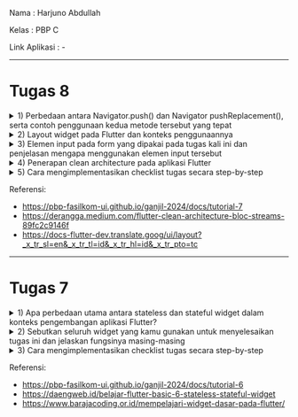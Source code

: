 Nama           : Harjuno Abdullah

Kelas          : PBP C

Link Aplikasi  : -

---
# Tugas 8
<details>
<summary>1) Perbedaan antara Navigator.push() dan Navigator pushReplacement(), serta contoh penggunaan kedua metode tersebut yang tepat</summary>

`Navigator.push()` dan `Navigator.pushReplacement()` adalah dua metode yang digunakan dalam Flutter untuk melakukan navigasi antar halaman (routes) di dalam aplikasi.

1. **Navigator.push()**

    `Navigator.push()` digunakan untuk menambahkan halaman baru ke dalam tumpukan navigasi. Ketika menggunakan `Navigator.push()`, halaman baru akan ditambahkan di atas halaman saat ini dalam tumpukan navigasi. Pada saat ingin kembali ke halaman sebelumnya, dapat menggunakan tombol kembali perangkat atau memanggil `Navigator.pop(context)`.

    Contoh penggunaan `Navigator.push()`:
    ```
    Button(
      onPressed: () {
        Navigator.push(
          context,
          MaterialPageRoute(builder: (context) => SecondScreen()),
        );
      },
    )
    ```
    Dalam contoh ini, ketika tombol ditekan, `SecondScreen()` ditambahkan ke dalam tumpukan navigasi di atas halaman saat ini.

2. **Navigator.pushReplacement()**
    `Navigator.pushReplacement()` digunakan untuk menambahkan halaman baru ke dalam tumpukan navigasi dan menggantikan halaman saat ini dengan halaman baru tersebut. Ini berguna ketika ingin menggantikan halaman saat ini dengan halaman baru dan menghindari pengguna dapat kembali ke halaman sebelumnya.

    Contoh penggunaan `Navigator.pushReplacement()`:
    ```
    Button(
      onPressed: () {
        Navigator.pushReplacement(
          context,
          MaterialPageRoute(builder: (context) => NewScreen()),
        );
      },
    )
    ```
    Dalam contoh ini, ketika tombol ditekan, `NewScreen()` ditambahkan ke dalam tumpukan navigasi, menggantikan halaman saat ini. Pengguna tidak akan dapat kembali ke halaman sebelumnya menggunakan tombol kembali perangkat setelah penggunaan `Navigator.pushReplacement()`.

Jadi, perbedaan utama antara keduanya adalah bahwa `Navigator.push()` menambahkan halaman ke dalam tumpukan navigasi, sedangkan `Navigator.pushReplacement()` menggantikan halaman saat ini dengan halaman baru di dalam tumpukan navigasi. Pemilihan metode tergantung pada kebutuhan navigasi dan pengalaman pengguna yang diinginkan dalam aplikasi Flutter.

</details>

<details>
<summary>2) Layout widget pada Flutter dan konteks penggunaannya</summary>

Flutter memiliki berbagai jenis Layout Widgets yang digunakan untuk mengatur tata letak (layout) elemen-elemen dalam tampilan aplikasi. Berikut adalah beberapa Layout Widgets yang umum digunakan berserta konteks penggunaannya:

1. **Container**

    Container adalah widget serbaguna yang digunakan untuk mengatur tampilan elemen-elemen dalam kotak dengan tata letak yang lebih kompleks. Ini dapat berisi widget lain dan sering digunakan untuk mengatur tampilan elemen seperti gambar, teks, dan sebagainya dalam tata letak yang lebih terstruktur.

2. **Column**

    Column adalah widget yang digunakan untuk mengatur elemen-elemen secara vertikal. Ini sangat berguna saat ingin menumpuk elemen-elemen di dalam kolom, seperti daftar atau tumpukan widget.

3. **Row**

    Row adalah widget yang digunakan untuk mengatur elemen-elemen secara horizontal. Ini berguna ketika ingin mengatur elemen secara berdampingan dalam baris.

4. **Expanded**

    Expanded adalah widget yang digunakan untuk memberikan ruang ekstra pada widget anak di dalam Column atau Row. Ini berguna untuk mendistribusikan ruang yang tersedia secara merata di antara anak-anaknya.

5. **ListView**

    ListView adalah widget yang digunakan untuk membuat daftar gulir vertikal atau horizontal. Ini sangat berguna ketika memiliki daftar item yang panjang atau tumpukan widget yang perlu ditampilkan secara gulir.

6. **Stack**

    Stack adalah widget yang digunakan untuk menumpuk widget di atas satu sama lain. Ini berguna ketika ingin menggabungkan beberapa widget dan menumpuknya dalam tumpukan tampilan.

7. **Card**

    Card adalah widget yang digunakan untuk mengelilingi konten dalam bingkai yang berbeda. Ini digunakan ketika ingin membuat elemen seperti kartu, tegel, atau kartu info dalam tampilan.

8. **Wrap**

    Wrap adalah widget yang digunakan untuk mengatur widget dalam baris atau kolom, dan jika elemen-elemen melebihi ruang yang tersedia, mereka akan melanjutkan di baris atau kolom berikutnya. Ini berguna untuk mengatur elemen dengan ukuran yang bervariasi.

9. **GridView**

    GridView adalah widget yang digunakan untuk mengatur widget dalam bentuk kotak berbentuk grid. Ini berguna untuk menampilkan data dalam tata letak grid seperti galeri gambar atau daftar item dalam grid.

10. **Table**

    Table adalah widget yang digunakan untuk membuat tata letak berbasis tabel dengan baris dan kolom. Ini berguna saat ingin mengatur data dalam bentuk tabel.

Pemilihan Layout Widget bergantung pada kebutuhan tampilan. Dapat menggabungkan dan menyusun widget-widget ini sesuai dengan kebutuhan tampilan aplikasi untuk mencapai tata letak yang diinginkan.

</details>

<details>
<summary>3) Elemen input pada form yang dipakai pada tugas kali ini dan penjelasan mengapa menggunakan elemen input tersebut</summary>

1. **TextFormField untuk `Add Movie`**
  
    * Digunakan untuk mengambil input judul movie. 
    * Menggunakan TextFormField karena merupakan input teks biasa. 
    * Menyediakan dekorasi dengan placeholder ("Add Movie") dan label ("Add Movie"). 
    * Menggunakan validasi untuk memastikan bahwa input tidak boleh kosong.

2. **TextFormField untuk `Amount`**

    * Digunakan untuk mengambil input jumlah movie. 
    * Menggunakan TextFormField karena merupakan input teks untuk angka. 
    * Menyediakan dekorasi dengan placeholder ("Amount") dan label ("Amount"). 
    * Menggunakan validasi untuk memastikan bahwa input tidak boleh kosong dan harus berupa angka.

3. **TextFormField untuk `Synopsis`**

    * Digunakan untuk mengambil input sinopsis movie. 
    * Menggunakan TextFormField karena merupakan input teks biasa. 
    * Menyediakan dekorasi dengan placeholder ("Synopsis") dan label ("Synopsis"). 
    * Menggunakan validasi untuk memastikan bahwa input tidak boleh kosong.

</details>

<details>
<summary>4) Penerapan clean architecture pada aplikasi Flutter</summary>

Clean Architecture adalah pendekatan desain perangkat lunak yang membantu memisahkan tugas-tugas dan tanggung jawab dalam aplikasi agar lebih terstruktur, mudah diuji, dan mudah dipelihara. Penerapan Clean Architecture pada aplikasi Flutter melibatkan pembagian aplikasi menjadi beberapa lapisan, seperti Presentasi, Domain, dan Data, yang masing-masing memiliki tanggung jawab yang jelas. Di bawah ini adalah panduan umum untuk menerapkan Clean Architecture pada aplikasi Flutter:

1. **Pembagian Lapisan**

    * **Lapisan Presentasi (Presentation Layer)**: Ini adalah lapisan yang berisi semua komponen UI, seperti widget, tampilan, dan logika tampilan. Pada lapisan ini dapat menggunakan Flutter untuk membuat tampilan dan widget yang menghubungkan tampilan dengan lapisan Domain.
    
    * **Lapisan Domain (Domain Layer)**: Ini adalah inti dari aplikasi dan berisi logika bisnis atau aturan yang independen dari platform. Ini berisi kelas-kelas entitas, use cases, dan repository interfaces. Ini adalah lapisan yang paling penting dan harus bersifat platform-agnostic.
    
    * **Lapisan Data (Data Layer)**: Lapisan ini bertanggung jawab untuk berinteraksi dengan data dari sumber eksternal, seperti database, API, atau penyimpanan lokal. Lapisan Data mengimplementasikan repository yang didefinisikan di lapisan Domain.

2. **Penggunaan Dependency Injection (DI)**

    Kita dapat menggunakan library seperti `get_it`, `provider`, atau `kiwi` untuk mengatur dependensi di aplikasi Flutter. Ini memungkinkan untuk memisahkan lapisan Presentasi, Domain, dan Data serta menghubungkannya dengan mudah.

3. **Use Cases (Interactors)**

    Use Cases adalah komponen di lapisan Domain yang menjalankan logika bisnis aplikasi. Mereka berfungsi sebagai perantara antara Presentasi dan Data. Use Cases harus beroperasi pada objek-objek entitas dari lapisan Domain dan dapat mengambil objek-objek dari Data Layer melalui repository.

4. **Repository Interfaces**

    Repository adalah kontrak yang didefinisikan di lapisan Domain. Mereka mendefinisikan metode yang digunakan oleh Use Cases untuk mengambil dan menyimpan data. Implementasi konkret dari repository ditempatkan di lapisan Data.

5. **Entity**

    Entity adalah objek yang mewakili entitas utama dalam aplikasi. Mereka berisi properti dan logika yang relevan untuk entitas tersebut.

6. **Menggunakan BLoC atau Provider**

    Untuk mengelola keadaan aplikasi dan berbagi data antara lapisan Presentasi dan Domain dapat menggunakan BLoC (Business Logic Component) atau Provider, dua solusi yang populer dalam komunitas Flutter.

7. **Tampilan Terpisah dari Logika Bisnis**

    Pastikan logika bisnis tidak tercampur aduk dengan tampilan. Terapkan prinsip pemisahan tanggung jawab dengan baik, sehingga tampilan hanya bertanggung jawab untuk menampilkan data dan menerima masukan dari pengguna.

Penerapan Clean Architecture pada aplikasi Flutter memungkinkan untuk membuat aplikasi yang lebih mudah diuji, dapat diperluas, dan memungkinkan perubahan platform dengan lebih mudah. Selain itu, hal ini membantu menghindari ketergantungan platform yang kuat dan menjaga kode bersih dan terstruktur.

</details>

<details>
<summary>5) Cara mengimplementasikan checklist tugas secara step-by-step</summary>

- [x] Membuat minimal satu halaman baru pada aplikasi, yaitu halaman formulir tambah item baru dengan ketentuan sebagai berikut:

    Buat file baru bernama `shoplist_form.dart` dan isi dengan kode berikut:
    ```
    class ShopFormPage extends StatefulWidget {
      const ShopFormPage({super.key});
    
      @override
      State<ShopFormPage> createState() => _ShopFormPageState();
    }
    
    class _ShopFormPageState extends State<ShopFormPage> {
      final _formKey = GlobalKey<FormState>();
      @override
      Widget build(BuildContext context) {
        return Scaffold()
    }
    ```

    - [x] Memakai minimal tiga elemen input, yaitu name, amount, description. Tambahkan elemen input sesuai dengan model pada aplikasi tugas Django yang telah kamu buat.
  
        Pada file `Shop_form.dart` didalam class `_ShopFormPageState` isi dengan kode berikut:
        ```
        ...
        final _formKey = GlobalKey<FormState>();
          String _name = "";
          int _price = 0;
          String _description = "";
          @override
          Widget build(BuildContext context) {
            return Scaffold(
              appBar: AppBar(
                title: const Center(
                  child: Text(
                    'Add Movie Form',
                  ),
                ),
                backgroundColor: Colors.deepOrange,
                foregroundColor: Colors.white,
              ),
              drawer: const LeftDrawer(),
              body: Form(
                key: _formKey,
                child: SingleChildScrollView(
                    child: Column(
                        crossAxisAlignment: CrossAxisAlignment.start,
                        children: [
                          Padding(
                            padding: const EdgeInsets.all(8.0),
                            child: TextFormField(
                              decoration: InputDecoration(
                                hintText: "Movie Title",
                                labelText: "Movie Title",
                                border: OutlineInputBorder(
                                  borderRadius: BorderRadius.circular(5.0),
                                ),
                              ),
                              onChanged: (String? value) {
                                setState(() {
                                  _name = value!;
                                });
                              },
                            ),
                          ),
                          Padding(
                            padding: const EdgeInsets.all(8.0),
                            child: TextFormField(
                              decoration: InputDecoration(
                                hintText: "Amount",
                                labelText: "Amount",
                                border: OutlineInputBorder(
                                  borderRadius: BorderRadius.circular(5.0),
                                ),
                              ),
                              onChanged: (String? value) {
                                setState(() {
                                  _price = int.parse(value!);
                                });
                              },
                            ),
                          ),
                          Padding(
                            padding: const EdgeInsets.all(8.0),
                            child: TextFormField(
                              decoration: InputDecoration(
                                hintText: "Synopsis",
                                labelText: "Synopsis",
                                border: OutlineInputBorder(
                                  borderRadius: BorderRadius.circular(5.0),
                                ),
                              ),
                              onChanged: (String? value) {
                                setState(() {
                                  _description = value!;
                                });
                              },
                            ),
                          ),
                        ]
                    )
                ),
              ),
            );
          }    
        ...
        ```
  
    - [x] Memiliki sebuah tombol Save.

        Pada file `Shop_form.dart` didalam class `_ShopFormPageState`, bagian `return Scaffold(...)` isi dengan kode berikut:
        ```
        ...
        Align(
          alignment: Alignment.bottomCenter,
          child: Padding(
            padding: const EdgeInsets.all(8.0),
            child: ElevatedButton(
              style: ButtonStyle(
                backgroundColor:
                MaterialStateProperty.all(Colors.deepOrange),
              ),
              onPressed: () {
                if (_formKey.currentState!.validate()) {
                  showDialog(
                    context: context,
                    builder: (context) {
                      return AlertDialog(
                        title: const Text('Movie saved successfully'),
                        content: SingleChildScrollView(
                          child: Column(
                            crossAxisAlignment:
                            CrossAxisAlignment.start,
                            children: [
                              Text('Movie Title: $_name'),
                              Text('Amount: $_amount'),
                              Text('Synopsis: $_description')
                            ],
                          ),
                        ),
                        actions: [
                          TextButton(
                            child: const Text('OK'),
                            onPressed: () {
                              Navigator.pop(context);
                            },
                          ),
                        ],
                      );
                    },
                  );
                  _formKey.currentState!.reset();
                }
              },
              child: const Text(
                "Save",
                style: TextStyle(color: Colors.white),
              ),
            ),
          ),
        ),
        ...
        ```  

    - [x] Setiap elemen input di formulir juga harus divalidasi dengan ketentuan sebagai berikut:
        - [x] Setiap elemen input tidak boleh kosong.

            Pada file `Shop_form.dart` didalam class `_ShopFormPageState`, bagian `return Scaffold(...)`, dan setiap bagian `child: TextFormField(...)` isi dengan kode berikut:
            ```
            ...
            validator: (String? value) {
              if (value == null || value.isEmpty) {
                return "Title cannot be empty!";
              }
              return null;
            },
            ...
            ```
  
        - [x] Setiap elemen input harus berisi data dengan tipe data atribut modelnya.

            Pada file `Shop_form.dart` didalam class `_ShopFormPageState`, bagian `return Scaffold(...)`, bagian `child: TextFormField(...)`, dan bagian `validator: ` khusus untuk `amount` isi dengan kode berikut:
            ```
            ...
            if (int.tryParse(value) == null) {
              return "Amount must be a number!";
            }
            ...
            ```

- [x] Mengarahkan pengguna ke halaman form tambah item baru ketika menekan tombol Tambah Item pada halaman utama.

    Pada file `menu.dart` didalam class `MyHomePage`, bagian `return Scaffold(...)` isi dengan kode berikut:
    ```
    ...
    drawer: const LeftDrawer(),
    ...
    ```
    Pada file `Shop_card.dart` didalam class `ShopCard`, bagian `return Material(...)` isi dengan kode berikut:
    ```
    ...
    if (item.name == "Add Movie") {
      Navigator.push(context,
          MaterialPageRoute(builder: (context) => const ShopFormPage()));
    }
    ...
    ```

- [x] Memunculkan data sesuai isi dari formulir yang diisi dalam sebuah pop-up setelah menekan tombol Save pada halaman formulir tambah item baru.

    Pada file `Shop_form.dart` didalam class `_ShopFormPageState`, bagian `child: Column(...)`, dan bagian `Align(...)` isi dengan kode berikut:
    ```
    ...
    return AlertDialog(
      title: const Text('Movie saved successfully'),
      content: SingleChildScrollView(
        child: Column(
          crossAxisAlignment:
          CrossAxisAlignment.start,
          children: [
            Text('Movie Title: $_name'),
            Text('Amount: $_amount'),
            Text('Synopsis: $_description')
          ],
        ),
      ),
      actions: [
        TextButton(
          child: const Text('OK'),
          onPressed: () {
            Navigator.pop(context);
          },
        ),
      ],
    );
    ...
    ```

- [x] Membuat sebuah drawer pada aplikasi dengan ketentuan sebagai berikut:
    - [x] Drawer minimal memiliki dua buah opsi, yaitu Halaman Utama dan Tambah Item.

      Pada file `left_drawer.dart` didalam class `LeftDrawer`, bagian `return Drawer(...)` isi dengan kode berikut:
      ```
      ...
      ListTile(
            leading: const Icon(Icons.home_outlined),
            title: const Text('Main Page'),
            // Bagian redirection ke MyHomePage
            onTap: () {
              Navigator.pushReplacement(
                  context,
                  MaterialPageRoute(
                    builder: (context) => MyHomePage(),
                  ));
            },
          ),
      ListTile(
        leading: const Icon(Icons.add_shopping_cart),
        title: const Text('Add Movie'),
        // Bagian redirection ke ShopFormPage
        onTap: () {
          Navigator.pushReplacement(
              context,
              MaterialPageRoute(
                builder: (context) => const ShopFormPage(),
              ));
        },
      ),
      ...
      ```

    - [x] Ketika memiih opsi Halaman Utama, maka aplikasi akan mengarahkan pengguna ke halaman utama.

        Pada file `left_drawer.dart` didalam class `LeftDrawer`, bagian `return Drawer(...)`, dan bagian `ListTile(...)` khusus untuk bagian `Main Page` isi dengan kode berikut:
        ```
        ...
        onTap: () {
          Navigator.pushReplacement(
              context,
              MaterialPageRoute(
                builder: (context) => MyHomePage(),
              ));
        },
        ...
        ```

    - [x] Ketika memiih opsi (Tambah Item), maka aplikasi akan mengarahkan pengguna ke halaman form tambah item baru.
        
        Pada file `left_drawer.dart` didalam class `LeftDrawer`, bagian `return Drawer(...)`, dan bagian `ListTile(...)` khusus untuk bagian `Add Movie` isi dengan kode berikut:
        ```
        ...
        onTap: () {
          Navigator.pushReplacement(
              context,
              MaterialPageRoute(
                builder: (context) => const ShopFormPage(),
              ));
        },
        ...
        ```

</details>

Referensi:
- https://pbp-fasilkom-ui.github.io/ganjil-2024/docs/tutorial-7
- https://derangga.medium.com/flutter-clean-architecture-bloc-streams-89fc2c9146f
- https://docs-flutter-dev.translate.goog/ui/layout?_x_tr_sl=en&_x_tr_tl=id&_x_tr_hl=id&_x_tr_pto=tc

---
# Tugas 7
<details>
<summary>1) Apa perbedaan utama antara stateless dan stateful widget dalam konteks pengembangan aplikasi Flutter?</summary>

Dalam pengembangan aplikasi Flutter, terdapat perbedaan utama antara stateless widget dan stateful widget, terutama dalam hal bagaimana mereka mengelola dan merender data. Berikut adalah perbedaan utama antara keduanya:

1. **Stateless Widget**

    * Tidak memiliki keadaan (state) yang dapat berubah. Widget ini tidak dapat berubah setelah dibuat
   
    * Cocok untuk elemen UI yang tidak memerlukan perubahan berdasarkan input atau peristiwa tertentu
   
    * Stateless widget lebih efisien dalam hal kinerja dibandingkan dengan stateful widget karena tidak perlu mengelola perubahan keadaan

   Contoh penggunaan stateless widget adalah ikon, teks, gambar, tombol, dan elemen UI statis lainnya

2. **Stateful Widget**

    * Memiliki keadaan yang dapat berubah. Widget ini dapat memperbarui tampilannya ketika keadaannya berubah

    * Cocok untuk elemen UI yang perlu merespons perubahan data, input pengguna, atau peristiwa tertentu

    * Stateful widget menggunakan obyek yang disebut "State" untuk menyimpan dan mengelola keadaan. State ini dikelola secara terpisah dan dapat diperbarui selama siklus hidup widget

   Contoh penggunaan stateful widget adalah daftar scrollable, formulir input, aplikasi dengan halaman/tab yang dapat diubah, dan komponen yang memerlukan pembaruan berdasarkan data dinamis

Dalam pengembangan aplikasi Flutter, seringkali akan menggunakan kombinasi kedua jenis widget ini untuk membangun antarmuka pengguna yang dinamis. Stateless widget digunakan untuk bagian-bagian tampilan yang tidak berubah, sementara stateful widget digunakan untuk bagian-bagian yang memerlukan pembaruan saat keadaan berubah. Ini memungkinkan untuk mengoptimalkan kinerja dan membangun antarmuka yang responsif

</details>

<details>
<summary>2) Sebutkan seluruh widget yang kamu gunakan untuk menyelesaikan tugas ini dan jelaskan fungsinya masing-masing</summary>

 Widget yang digunakan untuk menyelesaikan tugas ini adalah sebagai berikut:

- `MyHomePage (StatelessWidget)` : Widget utama yang mewakili halaman beranda aplikasi. Ini mengatur tampilan utama aplikasi dan termasuk dalam Scaffold.

- `Scaffold`: Widget yang igunakan untuk membuat layout dasar aplikasi.

- `AppBar` : Widget yang digunakan untuk mengelola navigasi dan tindakan.

- `Column`: Widget yang digunakan untuk menempatkan child dalam satu kolom.

- `Container`: Widget yang digunakan untuk menyimpan dan mengelola widget lain.

- `Material` : Widget yang digunakan sebagai wadah untuk setiap kartu dan memberikan warna latar belakang sesuai dengan jenis item yang ditentukan.

- `InkWell` : Widget yang memberikan respons terhadap sentuhan, sehingga pengguna dapat menekan kartu. Saat ditekan, SnackBar akan muncul.

- `Text`: Widget yang digunakan untuk menampilkan teks di aplikasi.

- `SnackBar`: Muncul ketika salah satu kartu ditekan dan memberikan umpan balik kepada pengguna.

- `Icon`: Widget yang digunakan untuk menampilkan ikon dari berbagai ikon yang sudah disediakan oleh Flutter.

</details>

<details>
<summary>3) Cara mengimplementasikan checklist tugas secara step-by-step</summary>

- [x] Membuat sebuah program Flutter baru dengan tema inventory seperti tugas-tugas sebelumnya.

    Membuka terminal di direktori yang diinginkan lalu memasukkan command:
    ```
    flutter create  stockio
    cd stockio
    ```
    Kemudian untuk menjalankan proyek gunakan command:
    ```
    flutter run
    ```

- [x] Membuat tiga tombol sederhana dengan ikon dan teks untuk:

  Menambahkan kode ini pada `menu.dart` didalam class `MyHomePage`:
  ```
  @override
  Widget build(BuildContext context) {
    return Scaffold(
      appBar: AppBar(
        title: const Text(
          'STOCKIO',
          style: TextStyle(
              color: Colors.white,
              fontWeight: FontWeight.bold,
          ),
        ),
        backgroundColor: Colors.deepOrange,
      ),
      body: SingleChildScrollView(
        // Widget wrapper yang dapat discroll
        child: Padding(
          padding: const EdgeInsets.all(10.0), // Set padding dari halaman
          child: Column(
            // Widget untuk menampilkan children secara vertikal
            children: <Widget>[
              const Padding(
                padding: EdgeInsets.only(top: 10.0, bottom: 10.0),
                // Widget Text untuk menampilkan tulisan dengan alignment center dan style yang sesuai
                child: Text(
                  'MENU', // Text yang menandakan toko
                  textAlign: TextAlign.center,
                  style: TextStyle(
                    fontSize: 30,
                    fontWeight: FontWeight.bold,
                  ),
                ),
              ),
              // Grid layout
              GridView.count(
                // Container pada card kita.
                primary: true,
                padding: const EdgeInsets.all(20),
                crossAxisSpacing: 10,
                mainAxisSpacing: 10,
                crossAxisCount: 3,
                shrinkWrap: true,
                children: items.map((ShopItem item) {
                  // Iterasi untuk setiap item
                  return ShopCard(item);
                }).toList(),
              ),
            ],
          ),
        ),
      ),
    );
  }
  ```

  Kemudian tambahkan kode untuk class `ShopItem` dan `ShopCard`:

  ```
    class ShopItem {
    final String name;
    final IconData icon;
    final Color color;

    ShopItem(this.name, this.icon, this.color);
    }

    class ShopCard extends StatelessWidget {
    final ShopItem item;

    const ShopCard(this.item, {super.key}); // Constructor

    @override
    Widget build(BuildContext context) {
        return Material(
        color: item.color,
        child: InkWell(
            // Area responsive terhadap sentuhan
            onTap: () {
            // Memunculkan SnackBar ketika diklik
            ScaffoldMessenger.of(context)
                ..hideCurrentSnackBar()
                ..showSnackBar(SnackBar(
                    content: Text("Kamu telah menekan tombol ${item.name}!")));
            },
            child: Container(
            // Container untuk menyimpan Icon dan Text
            padding: const EdgeInsets.all(8),
            child: Center(
                child: Column(
                mainAxisAlignment: MainAxisAlignment.center,
                children: [
                    Icon(
                    item.icon,
                    color: Colors.white,
                    size: 30.0,
                    ),
                    const Padding(padding: EdgeInsets.all(3)),
                    Text(
                    item.name,
                    textAlign: TextAlign.center,
                    style: const TextStyle(color: Colors.white),
                    ),
                ],
                ),
            ),
            ),
        ),
        );
      }
    }
  ```

    - [x] Melihat daftar item (Lihat Item)

      Tambahkan kode ini pada `menu.dart` didalam class `MyHomePage`:
      ```
      ...
      final List<ShopItem> items = [
        ShopItem("Lihat Item", Icons.checklist, Colors.orangeAccent),
        ...
      ];
      ...
      ```

    - [x] Menambah item (Tambah Item)

      Tambahkan kode ini pada `menu.dart` didalam class `MyHomePage`:
      ```
      ...
      final List<ShopItem> items = [
        ...
        ShopItem("Tambah Item", Icons.add_shopping_cart, Colors.orange),
        ...
      ];
      ...
      ```

    - [x] Logout (Logout)
      Tambahkan kode ini pada `menu.dart` didalam class `MyHomePage`:
      ```
      ...
      final List<ShopItem> items = [
        ...
        ShopItem("Logout", Icons.logout, Colors.deepOrangeAccent),
        ...
      ];
      ...
      ```

- [x] Memunculkan Snackbar dengan tulisan:

  Tambahkan kode didalam class `ShopCard`:
  ```
          ...
          // Area responsive terhadap sentuhan
          onTap: () {
            // Memunculkan SnackBar ketika diklik
            ScaffoldMessenger.of(context)
              ..hideCurrentSnackBar()
              ..showSnackBar(SnackBar(
                  content: Text("Kamu telah menekan tombol ${item.name}")));
          },
          ...
  ```

    - [x] "Kamu telah menekan tombol "Lihat Item" ketika tombol Lihat Item ditekan.

      Pastikan kode ini ada di `menu.dart` didalam class `MyHomePage`:
      ```
      ...
      final List<ShopItem> items = [
        ShopItem("Lihat Item", Icons.checklist, Colors.orangeAccent),
        ...
      ];
      ...
      ```

    - [x] "Kamu telah menekan tombol "Tambah Item" ketika tombol Tambah Item ditekan.

      Pastikan kode ini ada di `menu.dart` didalam class `MyHomePage`:
      ```
      ...
      final List<ShopItem> items = [
        ...
        ShopItem("Tambah Item", Icons.add_shopping_cart, Colors.orange),
        ...
      ];
      ...
      ```

    - [x] "Kamu telah menekan tombol "Logout" ketika tombol Logout ditekan.

      Pastikan kode ini ada di `menu.dart` didalam class `MyHomePage`:
      ```
      ...
      final List<ShopItem> items = [
        ...
        ShopItem("Logout", Icons.logout, Colors.deepOrangeAccent),
        ...
      ];
      ...
      ```

</details>

Referensi:
- https://pbp-fasilkom-ui.github.io/ganjil-2024/docs/tutorial-6
- https://daengweb.id/belajar-flutter-basic-6-stateless-stateful-widget
- https://www.barajacoding.or.id/mempelajari-widget-dasar-pada-flutter/